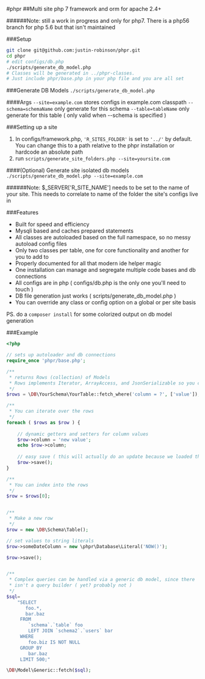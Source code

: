 #phpr
##Multi site php 7 framework and orm for apache 2.4+

######Note: still a work in progress and only for php7. There is a php56 branch for php 5.6 but that isn't maintained

###Setup
```bash
git clone git@github.com:justin-robinson/phpr.git
cd phpr
# edit configs/db.php
./scripts/generate_db_model.php
# Classes will be generated in ../phpr-classes.
# Just include phpr/base.php in your php file and you are all set
```

###Generate DB Models
`./scripts/generate_db_model.php`

####Args
    `--site=example.com`
        stores configs in example.com classpath
    `--schema=schemaName`
        only generate for this schema
    `--table=tableName`
        only generate for this table ( only valid when --schema is specified )

###Setting up a site
1. In configs/framework.php, `'R_SITES_FOLDER'` is set to `'../'` by default.  You can change this to a path relative to the phpr installation or hardcode an absolute path
2. run `scripts/generate_site_folders.php --site=yoursite.com`

####(Optional) Generate site isolated db models
`./scripts/generate_db_model.php --site=example.com`


######Note: $_SERVER\['R_SITE_NAME'\] needs to be set to the name of your site.  This needs to correlate to name of the folder the site's configs live in


###Features
* Built for speed and efficiency
* Mysqli based and caches prepared statements
* All classes are autoloaded based on the full namespace, so no messy autoload config files
* Only two classes per table, one for core functionality and another for you to add to
* Properly documented for all that modern ide helper magic
* One installation can manage and segregate multiple code bases and db connections
* All configs are in php ( configs/db.php is the only one you'll need to touch ) 
* DB file generation just works ( scripts/generate_db_model.php )
* You can override any class or config option on a global or per site basis

PS. do a `composer install` for some colorized output on db model generation


###Example
```php
<?php

// sets up autoloader and db connections
require_once 'phpr/base.php';

/**
 * returns Rows (collection) of Models
 * Rows implements Iterator, ArrayAccess, and JsonSerializable so you can treat it like an array
 */
$rows = \DB\YourSchema\YourTable::fetch_where('column = ?', ['value']);

/**
 * You can iterate over the rows
 */
foreach ( $rows as $row ) {
    
    // dynamic getters and setters for column values
    $row->column = 'new value';
    echo $row->column;
    
    // easy save ( this will actually do an update because we loaded this row from the database ) 
    $row->save();
}

/**
 * You can index into the rows
 */
$row = $rows[0];


/**
 * Make a new row
 */
$row = new \DB\Schema\Table();

// set values to string literals
$row->someDateColumn = new \phpr\Database\Literal('NOW()');

$row->save();


/**
 * Complex queries can be handled via a generic db model, since there
 * isn't a query builder ( yet? probably not )
 */
$sql=
    "SELECT
       foo.*,
       bar.baz
     FROM
        `schema`.`table` foo
        LEFT JOIN `schema2`.`users` bar
     WHERE
        foo.biz IS NOT NULL
     GROUP BY
        bar.baz
     LIMIT 500;"

\DB\Model\Generic::fetch($sql);

```
